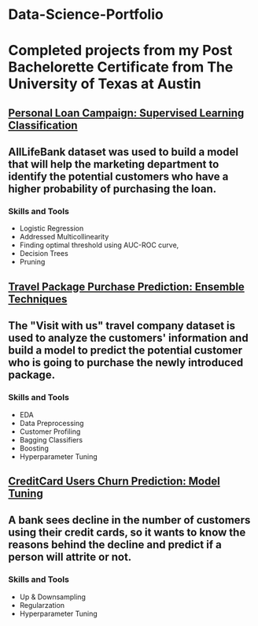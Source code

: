 # Data-Science-Portfolio
# Completed projects from my Post Bachelorette Certificate from The University of Texas at Austin 

## [Personal Loan Campaign: Supervised Learning Classification](https://supremedatakai.github.io/Projects/All_LIfe_Bank.html)
## AllLifeBank dataset was used to build a model that will help the marketing department to identify the potential customers who have a higher probability of purchasing the loan.
### Skills and Tools
   - Logistic Regression
   - Addressed Multicollinearity
   - Finding optimal threshold using AUC-ROC curve, 
   - Decision Trees 
   - Pruning


## [Travel Package Purchase Prediction: Ensemble Techniques](https://supremedatakai.github.io/Projects/Tourism_Final.html)
## The "Visit with us" travel company dataset is used to analyze the customers' information and build a model to predict the potential customer who is going to purchase the newly introduced package.
### Skills and Tools
   - EDA
   - Data Preprocessing
   - Customer Profiling
   - Bagging Classifiers
   - Boosting
   - Hyperparameter Tuning


## [CreditCard Users Churn Prediction: Model Tuning](https://supremedatakai.github.io/Projects/BankProject.html)
## A bank sees decline in the number of customers using their credit cards, so it wants to know the reasons behind the decline and predict if a person will attrite or not.
### Skills and Tools
   - Up & Downsampling
   - Regularzation
   - Hyperparameter Tuning
